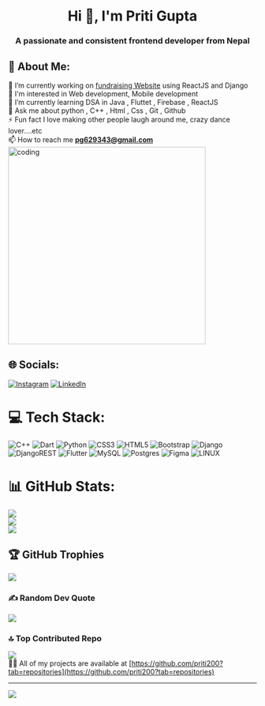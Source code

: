 <h1 align="center">Hi 👋, I'm Priti Gupta</h1>
<h3 align="center">A passionate and consistent frontend developer from Nepal</h3>

## 💫 About Me:
🔭 I’m currently working on [fundraising Website](https://github.com/priti200/AASHA) using ReactJS and Django<br>👯 I'm interested in Web development, Mobile development <br>🌱 I’m currently learning DSA in Java , Fluttet , Firebase , ReactJS<br>💬 Ask me about python , C++ , Html , Css , Git , Github <br>⚡ Fun fact I love making other people laugh around me, crazy dance lover....etc
<br>
📫 How to reach me **pg629343@gmail.com**
<br>
<img align="center" alt="coding" width=400 src="https://user-images.githubusercontent.com/117377405/233771986-d5851088-4eb4-4043-99bb-7c504fa8ec55.png">


## 🌐 Socials:
[![Instagram](https://img.shields.io/badge/Instagram-%23E4405F.svg?logo=Instagram&logoColor=white)](https://instagram.com/eye_m_priti) [![LinkedIn](https://img.shields.io/badge/LinkedIn-%230077B5.svg?logo=linkedin&logoColor=white)](https://linkedin.com/in/priti-gupta-554637255) 

# 💻 Tech Stack:
![C++](https://img.shields.io/badge/c++-%2300599C.svg?style=for-the-badge&logo=c%2B%2B&logoColor=white) ![Dart](https://img.shields.io/badge/dart-%230175C2.svg?style=for-the-badge&logo=dart&logoColor=white) ![Python](https://img.shields.io/badge/python-3670A0?style=for-the-badge&logo=python&logoColor=ffdd54) ![CSS3](https://img.shields.io/badge/css3-%231572B6.svg?style=for-the-badge&logo=css3&logoColor=white) ![HTML5](https://img.shields.io/badge/html5-%23E34F26.svg?style=for-the-badge&logo=html5&logoColor=white) ![Bootstrap](https://img.shields.io/badge/bootstrap-%23563D7C.svg?style=for-the-badge&logo=bootstrap&logoColor=white) ![Django](https://img.shields.io/badge/django-%23092E20.svg?style=for-the-badge&logo=django&logoColor=white) ![DjangoREST](https://img.shields.io/badge/DJANGO-REST-ff1709?style=for-the-badge&logo=django&logoColor=white&color=ff1709&labelColor=gray) ![Flutter](https://img.shields.io/badge/Flutter-%2302569B.svg?style=for-the-badge&logo=Flutter&logoColor=white) ![MySQL](https://img.shields.io/badge/mysql-%2300f.svg?style=for-the-badge&logo=mysql&logoColor=white) ![Postgres](https://img.shields.io/badge/postgres-%23316192.svg?style=for-the-badge&logo=postgresql&logoColor=white) 	![Figma](https://img.shields.io/badge/figma-%23F24E1E.svg?style=for-the-badge&logo=figma&logoColor=white) ![LINUX](https://img.shields.io/badge/Linux-FCC624?style=for-the-badge&logo=linux&logoColor=black)
# 📊 GitHub Stats:
![](https://github-readme-stats.vercel.app/api?username=priti200&theme=dark&hide_border=false&include_all_commits=false&count_private=false)<br/>
![](https://github-readme-streak-stats.herokuapp.com/?user=priti200&theme=dark&hide_border=false)<br/>
![](https://github-readme-stats.vercel.app/api/top-langs/?username=priti200&theme=dark&hide_border=false&include_all_commits=false&count_private=false&layout=compact)

## 🏆 GitHub Trophies
![](https://github-profile-trophy.vercel.app/?username=priti200&theme=radical&no-frame=false&no-bg=true&margin-w=4)

### ✍️ Random Dev Quote
![](https://quotes-github-readme.vercel.app/api?type=horizontal&theme=gruvbox)

### 🔝 Top Contributed Repo
![](https://github-contributor-stats.vercel.app/api?username=priti200&limit=5&theme=dark&combine_all_yearly_contributions=true)<br>
👨‍💻 All of my projects are available at [https://github.com/priti200?tab=repositories](https://github.com/priti200?tab=repositories)

---
[![](https://visitcount.itsvg.in/api?id=priti200&icon=0&color=0)](https://visitcount.itsvg.in)

<!-- Proudly created with GPRM ( https://gprm.itsvg.in ) -->

